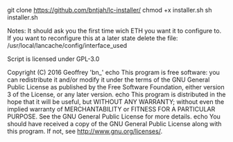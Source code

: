 git clone https://github.com/bntjah/lc-installer/
chmod +x installer.sh
sh installer.sh

Notes: It should ask you the first time wich ETH you want it to configure to.
If you want to reconfigure this at a later state delete the file: /usr/local/lancache/config/interface_used

Script is licensed under GPL-3.0

Copyright (C) 2016 Geoffrey 'bn_'
echo 
This program is free software: you can redistribute it and/or modify
it under the terms of the GNU General Public License as published by
the Free Software Foundation, either version 3 of the License, or
any later version.
echo 
This program is distributed in the hope that it will be useful,
but WITHOUT ANY WARRANTY; without even the implied warranty of
MERCHANTABILITY or FITNESS FOR A PARTICULAR PURPOSE.  See the
GNU General Public License for more details.
echo 
You should have received a copy of the GNU General Public License
along with this program.  If not, see <http://www.gnu.org/licenses/>.
